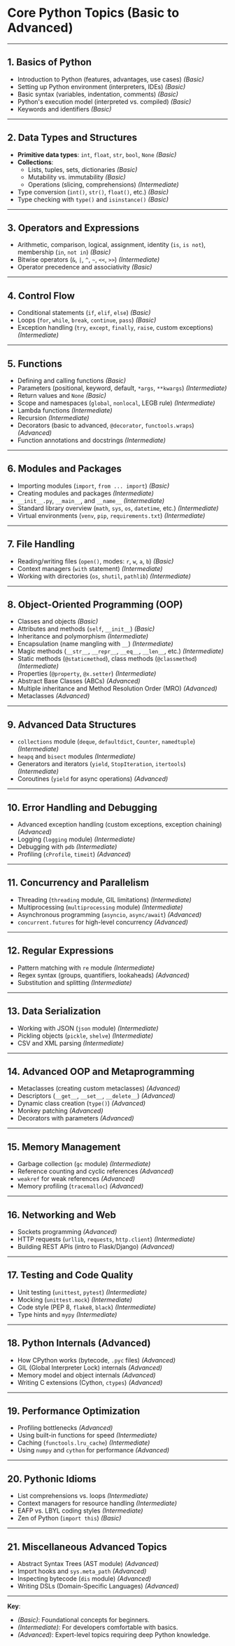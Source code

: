 # Core Python Topics (Basic to Advanced)

---

## 1. Basics of Python  
- Introduction to Python (features, advantages, use cases) *(Basic)*  
- Setting up Python environment (interpreters, IDEs) *(Basic)*  
- Basic syntax (variables, indentation, comments) *(Basic)*  
- Python's execution model (interpreted vs. compiled) *(Basic)*  
- Keywords and identifiers *(Basic)*  

---

## 2. Data Types and Structures  
- **Primitive data types**: `int`, `float`, `str`, `bool`, `None` *(Basic)*  
- **Collections**:  
  - Lists, tuples, sets, dictionaries *(Basic)*  
  - Mutability vs. immutability *(Basic)*  
  - Operations (slicing, comprehensions) *(Intermediate)*  
- Type conversion (`int()`, `str()`, `float()`, etc.) *(Basic)*  
- Type checking with `type()` and `isinstance()` *(Basic)*  

---

## 3. Operators and Expressions  
- Arithmetic, comparison, logical, assignment, identity (`is`, `is not`), membership (`in`, `not in`) *(Basic)*  
- Bitwise operators (`&`, `|`, `^`, `~`, `<<`, `>>`) *(Intermediate)*  
- Operator precedence and associativity *(Basic)*  

---

## 4. Control Flow  
- Conditional statements (`if`, `elif`, `else`) *(Basic)*  
- Loops (`for`, `while`, `break`, `continue`, `pass`) *(Basic)*  
- Exception handling (`try`, `except`, `finally`, `raise`, custom exceptions) *(Intermediate)*  

---

## 5. Functions  
- Defining and calling functions *(Basic)*  
- Parameters (positional, keyword, default, `*args`, `**kwargs`) *(Intermediate)*  
- Return values and `None` *(Basic)*  
- Scope and namespaces (`global`, `nonlocal`, LEGB rule) *(Intermediate)*  
- Lambda functions *(Intermediate)*  
- Recursion *(Intermediate)*  
- Decorators (basic to advanced, `@decorator`, `functools.wraps`) *(Advanced)*  
- Function annotations and docstrings *(Intermediate)*  

---

## 6. Modules and Packages  
- Importing modules (`import`, `from ... import`) *(Basic)*  
- Creating modules and packages *(Intermediate)*  
- `__init__.py`, `__main__`, and `__name__` *(Intermediate)*  
- Standard library overview (`math`, `sys`, `os`, `datetime`, etc.) *(Intermediate)*  
- Virtual environments (`venv`, `pip`, `requirements.txt`) *(Intermediate)*  

---

## 7. File Handling  
- Reading/writing files (`open()`, modes: `r`, `w`, `a`, `b`) *(Basic)*  
- Context managers (`with` statement) *(Intermediate)*  
- Working with directories (`os`, `shutil`, `pathlib`) *(Intermediate)*  

---

## 8. Object-Oriented Programming (OOP)  
- Classes and objects *(Basic)*  
- Attributes and methods (`self`, `__init__`) *(Basic)*  
- Inheritance and polymorphism *(Intermediate)*  
- Encapsulation (name mangling with `__`) *(Intermediate)*  
- Magic methods (`__str__`, `__repr__`, `__eq__`, `__len__`, etc.) *(Intermediate)*  
- Static methods (`@staticmethod`), class methods (`@classmethod`) *(Intermediate)*  
- Properties (`@property`, `@x.setter`) *(Intermediate)*  
- Abstract Base Classes (ABCs) *(Advanced)*  
- Multiple inheritance and Method Resolution Order (MRO) *(Advanced)*  
- Metaclasses *(Advanced)*  

---

## 9. Advanced Data Structures  
- `collections` module (`deque`, `defaultdict`, `Counter`, `namedtuple`) *(Intermediate)*  
- `heapq` and `bisect` modules *(Intermediate)*  
- Generators and iterators (`yield`, `StopIteration`, `itertools`) *(Intermediate)*  
- Coroutines (`yield` for async operations) *(Advanced)*  

---

## 10. Error Handling and Debugging  
- Advanced exception handling (custom exceptions, exception chaining) *(Advanced)*  
- Logging (`logging` module) *(Intermediate)*  
- Debugging with `pdb` *(Intermediate)*  
- Profiling (`cProfile`, `timeit`) *(Advanced)*  

---

## 11. Concurrency and Parallelism  
- Threading (`threading` module, GIL limitations) *(Intermediate)*  
- Multiprocessing (`multiprocessing` module) *(Intermediate)*  
- Asynchronous programming (`asyncio`, `async/await`) *(Advanced)*  
- `concurrent.futures` for high-level concurrency *(Advanced)*  

---

## 12. Regular Expressions  
- Pattern matching with `re` module *(Intermediate)*  
- Regex syntax (groups, quantifiers, lookaheads) *(Advanced)*  
- Substitution and splitting *(Intermediate)*  

---

## 13. Data Serialization  
- Working with JSON (`json` module) *(Intermediate)*  
- Pickling objects (`pickle`, `shelve`) *(Intermediate)*  
- CSV and XML parsing *(Intermediate)*  

---

## 14. Advanced OOP and Metaprogramming  
- Metaclasses (creating custom metaclasses) *(Advanced)*  
- Descriptors (`__get__`, `__set__`, `__delete__`) *(Advanced)*  
- Dynamic class creation (`type()`) *(Advanced)*  
- Monkey patching *(Advanced)*  
- Decorators with parameters *(Advanced)*  

---

## 15. Memory Management  
- Garbage collection (`gc` module) *(Intermediate)*  
- Reference counting and cyclic references *(Advanced)*  
- `weakref` for weak references *(Advanced)*  
- Memory profiling (`tracemalloc`) *(Advanced)*  

---

## 16. Networking and Web  
- Sockets programming *(Advanced)*  
- HTTP requests (`urllib`, `requests`, `http.client`) *(Intermediate)*  
- Building REST APIs (intro to Flask/Django) *(Advanced)*  

---

## 17. Testing and Code Quality  
- Unit testing (`unittest`, `pytest`) *(Intermediate)*  
- Mocking (`unittest.mock`) *(Intermediate)*  
- Code style (PEP 8, `flake8`, `black`) *(Intermediate)*  
- Type hints and `mypy` *(Intermediate)*  

---

## 18. Python Internals (Advanced)  
- How CPython works (bytecode, `.pyc` files) *(Advanced)*  
- GIL (Global Interpreter Lock) internals *(Advanced)*  
- Memory model and object internals *(Advanced)*  
- Writing C extensions (Cython, `ctypes`) *(Advanced)*  

---

## 19. Performance Optimization  
- Profiling bottlenecks *(Advanced)*  
- Using built-in functions for speed *(Intermediate)*  
- Caching (`functools.lru_cache`) *(Intermediate)*  
- Using `numpy` and `cython` for performance *(Advanced)*  

---

## 20. Pythonic Idioms  
- List comprehensions vs. loops *(Intermediate)*  
- Context managers for resource handling *(Intermediate)*  
- EAFP vs. LBYL coding styles *(Intermediate)*  
- Zen of Python (`import this`) *(Basic)*  

---

## 21. Miscellaneous Advanced Topics  
- Abstract Syntax Trees (AST module) *(Advanced)*  
- Import hooks and `sys.meta_path` *(Advanced)*  
- Inspecting bytecode (`dis` module) *(Advanced)*  
- Writing DSLs (Domain-Specific Languages) *(Advanced)*  

---

**Key**:  
- *(Basic)*: Foundational concepts for beginners.  
- *(Intermediate)*: For developers comfortable with basics.  
- *(Advanced)*: Expert-level topics requiring deep Python knowledge.  
